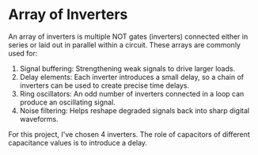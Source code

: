 # Array of Inverters
An array of inverters is multiple NOT gates (inverters) connected either in series or laid out in parallel within a circuit. These arrays are commonly used for:
1. Signal buffering: Strengthening weak signals to drive larger loads.
2. Delay elements: Each inverter introduces a small delay, so a chain of inverters can be used to create precise time delays.
3. Ring oscillators: An odd number of inverters connected in a loop can produce an oscillating signal.
4. Noise filtering: Helps reshape degraded signals back into sharp digital waveforms.

For this project, I've chosen 4 inverters. The role of capacitors of different capacitance values is to introduce a delay. 

